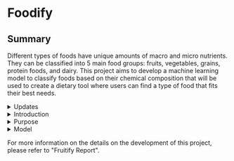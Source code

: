 # Foodify

## Summary

Different types of foods have unique amounts of macro and micro nutrients. They can be classified into 5 main food groups: fruits, vegetables, grains, protein foods, and dairy. This project aims to develop a machine learning model to classify foods based on their chemical composition that will be used to create a dietary tool where users can find a type of food that fits their best needs.

<details>
  <summary>Updates</summary>
  <ul>  
    <details>
      <summary>December 20th, 2024</summary>

  - The cleaning phase for the SR_Leagacy table has initiated
  <br>
Initial screening of the SR_Legacy Food table found it messier than the Foundations Food table. For example, for the American Indian/Alaska Native Foods category, it comprises food belonging to more than 1 food category. There are also much more irrelevant samples. 
    </details>
    <details>
      <summary>October 15th, 2024</summary>

  - The Foundations Food table has been almost fully cleaned through deletion of duplicate samples, irrelevant samples, duplication of samples (legumes are categorized as both a vegetable and a protein, according to the FDA), and recategorization of samples into the 5 main food groups


  <br> Some duplicate samples are exact, some differ slightly for some nutrients, and some have missing values while its duplicate doesn’t. For the last case, duplicates are compared with each other from the order Calories (kcal) to Potassium (MG). The sample that has a null value, while its duplicate has a valid value, was deleted.

The previous decision to filter out cooked food is being reconsidered. It is a challenge to decide either to use uncooked foods only or most-consumed-type of foods only because cooking food alters the nutrient composition of foods. The former method is a more standardized approach because it uses the natural form of foods. This method makes an exception to Grains because grains aren’t consumed in its natural form. This method excludes dried foods. This method may be misleading because it doesn’t reflect the nutrient profile of how people usually consume that food. The latter method better reflects real life, but a large portion of the Foundations Food samples are only in its raw form. This calls for the project to branch into 2 paths for these methods. The project will currently focus on uncooked foods going forwards and will revisit the other method later on.

Concerning null values, it is unknown if the null values are a result of a lack of data collection or lack of presence of a particular nutrient for a sample. These null values will be replaced with the value of the same type of sample for the corresponding nutrient from the SR_Legacy dataset. 
    </details>
    <details>
      <summary>October 14th, 2024</summary>

  - The Survey Food datasets have been joined into 1 table


  <br> It is necessary to include the survey food dataset because they may contain food that aren’t in the foundations or SR legacy datasets. The survey food dataset has many categories that need to be sorted into the 5 main food groups. Upon examination of the survey foods, they have no data collected on its trans fat. The next steps would be cleaning of the 3 tables to remove/group foods.
    </details>
    <details>
      <summary>September 16th, 2024</summary>

  - Edited the final Foundations Food table so that it represents the raw, unfiltered data
  * The SR_Legacy food datasets have been joined into 1 table


  <br> Further examination of the data found that some foods such as meats have 2 versions: cooked and uncooked. Since all data is measured in 100 grams, the cooked food usually has more nutrients since it is more dense due to the water loss during cooking. This is problematic because it may mislead the model. As a result, the cooked foods are filtered out and the raw forms are used to better represent what people usually see on a nutritional label. The next steps would be future data inspection and cleaning.
    </details>
    <details>
      <summary>August 15th, 2024</summary>

  - The Foundations Food datasets have been joined into 1 table

  <br> The foundation’s food data only contains 1 sample per food. Examination of the joined foundations table yieled messy and disorganized data. There is a total of 358 samples before cleaning the table. It is insufficient to train a model. The next step would be to incorporate the SR_Legacy datasets into the database.
    </details>
    <details>
      <summary>August 10th, 2024</summary>
      
  - Developments for other food groups is being planned and developed
  * Migrating data collection from API calls to download files
      
  <br> The developments for other food group calls for a rebranding from Fruitify to Foodify. The decision to migrate data collection from API calls to a database will prove to increase the efficiency and stability of the data.
    </details>
    <details>
      <summary>June 11th, 2024</summary>
      
  - Created a design draft for the home page using Figma
  * Created the home page using the draft
    
  <br>The design of the home page is relatively complete with the exlusion of some buttons. The only functional button, for now, is the "Fruit" button on the navigation bar which was the original project. The navigation bar serves as a quick way to access the tools for users that are already familiar with them. The "Get Started" button serves as a beginner's guide to select from the array of tools. The next step is to redesign the fruit tool such that it matches the current style of the website and to design and integrate, but without functionality, the "Get Started" Page.
    </details>
    <details>
      <summary> June 6th, 2024 </summary>
      
  - Updated the size of the value input boxes to match the size of the average input
  * Increased the size of the percent input boxes
    
  <br>The function for the fruit tool is mostly complete. The UI can be improved with the addition of buttons and the model can be improved through further optimization and analaysis. To increase the usefullness of this tool, we can broaden the fruit types. We can build a similar food predictor for all types of food including meats, dairy, vegetable, etc. The next step is to build a functional website that houses these tools.
  </details>
  
  </ul>

</details>
<details>
  <summary>Introduction</summary>
  Most foods can be classified into 5 main food groups: fruits, vegetables, grains, protein foods, and dairy. These food groups are differentiable from each other and possess unique compositions of nutrients. For example, fruits typically have potassium, dietary fiber, vitamin C and no cholestrol. On the other hand, dairy food have calicum, potassium, and no dietary fiber.
</details>

<details>
  <summary>Purpose</summary>

   This project aims to help people that want to get their food intake that suits their nutritional needs down to the digits. It can also serve as an educational tool for students to better undestand the composition of different types of food. The practical portion of this project is a US FDA Nutrition label where users can input values for certain nutrients.
</details>

<details>
  <summary>Model</summary>
  FOR THE FRUIT MODEL: By analyzing the results of certain techniques of handling missing data, feature selection, and sample selection, a random forest model was developed at a 79.33% accuracy with the following hypter parameters: max_depth=5, max_features='log2', n_estimators=175, random_state=11.
</details>


For more information on the details on the development of this project, please refer to "Fruitify Report".
